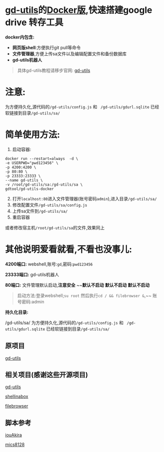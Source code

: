 # [gd-utils](https://github.com/iwestlin/gd-utils)的[Docker版](https://hub.docker.com/r/gdtool/gd-utils-docker),快速搭建google drive 转存工具


**docker内包含:**
- **网页版shell**:方便执行git pull等命令
- **文件管理器**,方便上传sa文件以及编辑配置文件和备份数据库
- **gd-utils机器人**
> 具体gd-utils教程请移步官网: [gd-utils](https://github.com/iwestlin/gd-utils)


# 注意:

为方便持久化,源代码的`/gd-utils/config.js` 和 ` /gd-utils/gdurl.sqlite` 已经软链接到目录`/gd-utils/sa/`

# 简单使用方法:
 1. 启动容器:
 
 ```
docker run --restart=always  -d \
-e USERPWD="pwd123456" \
-p 4200:4200 \
-p 80:80 \
-p 23333:23333 \
--name gd-utils \
-v /root/gd-utils/sa:/gd-utils/sa \
gdtool/gd-utils-docker
```

  2. 打开`localhost:80`进入文件管理器(账号密码`admin`),进入目录`/gd-utils/sa/`
  3. 修改配置文件`/gd-utils/sa/config.js`
  4. 上传sa文件到`/gd-utils/sa/`
  5. 重启容器
  
  或者修改宿主机`/root/gd-utils/sa`的文件,效果同上

# 其他说明爱看就看,不看也没事儿:

**4200端口:** webshell,账号:`gd`,密码:`pwd123456`

**23333端口:** gd-utils机器人

**80端口:** 文件管理默认启动,**注意安全**
~~**默认不启动**  **默认不启动**   **默认不启动**
> 启动方法:登录webshell;`su root` 然后执行`cd / && filebrowser &`,~~
账号密码:admin

**持久化目录:** 

/gd-utils/sa/
为方便持久化,源代码的`/gd-utils/config.js` 和 ` /gd-utils/gdurl.sqlite` 已经软链接到目录`/gd-utils/sa/`




## 原项目
[gd-utils](https://github.com/iwestlin/gd-utils)

## 相关项目(感谢这些开源项目)

[gd-utils](https://github.com/iwestlin/gd-utils)

[shellinabox](https://github.com/shellinabox/shellinabox)

[filebrowser](https://github.com/filebrowser/filebrowser/)

## 脚本参考

[iouAkira](https://github.com/iouAkira/someDockerfile)

[mics8128](https://github.com/mics8128/gd-utilds-docker)
